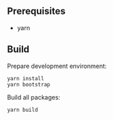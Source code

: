 ## Prerequisites

* yarn


## Build

Prepare development environment:

    yarn install
    yarn bootstrap

Build all packages:

    yarn build
